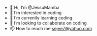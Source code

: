 - 👋 Hi, I’m @JessuMamba
- 👀 I’m interested in coding
- 🌱 I’m currently learning coding
- 💞️ I’m looking to collaborate on coding
- 📫 How to reach me sejee7@yahoo.com

<!---
JessuMamba/JessuMamba is a ✨ special ✨ repository because its `README.md` (this file) appears on your GitHub profile.
You can click the Preview link to take a look at your changes.
--->
